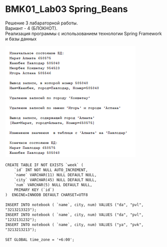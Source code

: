 # BMK01_Lab03 Spring_Beans

Решение 3 лабараторной работы.<br/>
Вариант - 4 (БЛОКНОТ).<br/>
Реализация программы с использованием технологии Spring Framework и базы данных

![Screenshot](1233.png)

```
CREATE TABLE IF NOT EXISTS `week` (
    `id` INT NOT NULL AUTO_INCREMENT,
    `name` VARCHAR(11) NULL DEFAULT NULL,
    `city` VARCHAR(45) NULL DEFAULT NULL,
    `num` VARCHAR(5) NULL DEFAULT NULL,
    PRIMARY KEY (`id`)
)  ENGINE=INNODB DEFAULT CHARSET=UTF8

INSERT INTO notebook ( `name`, city, num) VALUES ("da", "pvl", "3213213323");
INSERT INTO notebook ( `name`, city, num) VALUES ("da", "pvl", "1232131232");
INSERT INTO notebook ( `name`, city, num) VALUES ("ya", "pvk", "3213213213");

SET GLOBAL time_zone = '+6:00';
```

